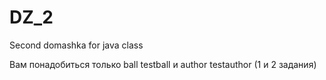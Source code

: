 # DZ_2
Second domashka for java class

Вам понадобиться только ball testball и author testauthor (1 и 2 задания)
